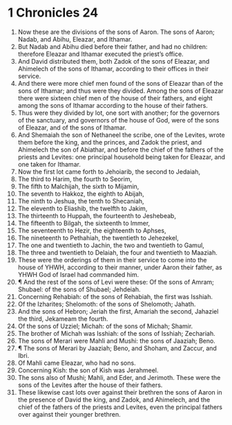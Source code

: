 ﻿# 1 Chronicles 24
1. Now these are the divisions of the sons of Aaron. The sons of Aaron; Nadab, and Abihu, Eleazar, and Ithamar. 
2. But Nadab and Abihu died before their father, and had no children: therefore Eleazar and Ithamar executed the priest’s office. 
3. And David distributed them, both Zadok of the sons of Eleazar, and Ahimelech of the sons of Ithamar, according to their offices in their service. 
4. And there were more chief men found of the sons of Eleazar than of the sons of Ithamar; and thus were they divided. Among the sons of Eleazar there were sixteen chief men of the house of their fathers, and eight among the sons of Ithamar according to the house of their fathers. 
5. Thus were they divided by lot, one sort with another; for the governors of the sanctuary, and governors of the house of God, were of the sons of Eleazar, and of the sons of Ithamar. 
6. And Shemaiah the son of Nethaneel the scribe, one of the Levites, wrote them before the king, and the princes, and Zadok the priest, and Ahimelech the son of Abiathar, and before the chief of the fathers of the priests and Levites: one principal household being taken for Eleazar, and one taken for Ithamar. 
7. Now the first lot came forth to Jehoiarib, the second to Jedaiah, 
8. The third to Harim, the fourth to Seorim, 
9. The fifth to Malchijah, the sixth to Mijamin, 
10. The seventh to Hakkoz, the eighth to Abijah, 
11. The ninth to Jeshua, the tenth to Shecaniah, 
12. The eleventh to Eliashib, the twelfth to Jakim, 
13. The thirteenth to Huppah, the fourteenth to Jeshebeab, 
14. The fifteenth to Bilgah, the sixteenth to Immer, 
15. The seventeenth to Hezir, the eighteenth to Aphses, 
16. The nineteenth to Pethahiah, the twentieth to Jehezekel, 
17. The one and twentieth to Jachin, the two and twentieth to Gamul, 
18. The three and twentieth to Delaiah, the four and twentieth to Maaziah. 
19. These were the orderings of them in their service to come into the house of YHWH, according to their manner, under Aaron their father, as YHWH God of Israel had commanded him. 
20. ¶ And the rest of the sons of Levi were these: Of the sons of Amram; Shubael: of the sons of Shubael; Jehdeiah. 
21. Concerning Rehabiah: of the sons of Rehabiah, the first was Isshiah. 
22. Of the Izharites; Shelomoth: of the sons of Shelomoth; Jahath. 
23. And the sons of Hebron; Jeriah the first, Amariah the second, Jahaziel the third, Jekameam the fourth. 
24. Of the sons of Uzziel; Michah: of the sons of Michah; Shamir. 
25. The brother of Michah was Isshiah: of the sons of Isshiah; Zechariah. 
26. The sons of Merari were Mahli and Mushi: the sons of Jaaziah; Beno. 
27. ¶ The sons of Merari by Jaaziah; Beno, and Shoham, and Zaccur, and Ibri. 
28. Of Mahli came Eleazar, who had no sons. 
29. Concerning Kish: the son of Kish was Jerahmeel. 
30. The sons also of Mushi; Mahli, and Eder, and Jerimoth. These were the sons of the Levites after the house of their fathers. 
31. These likewise cast lots over against their brethren the sons of Aaron in the presence of David the king, and Zadok, and Ahimelech, and the chief of the fathers of the priests and Levites, even the principal fathers over against their younger brethren. 

